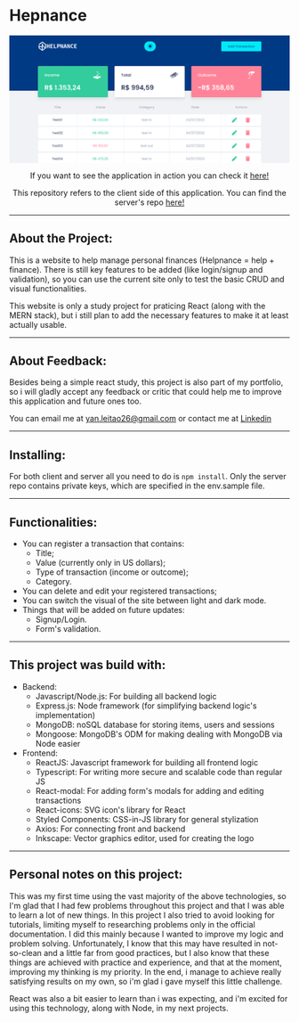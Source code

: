 # Hepnance
<div align="center">
  <img src="https://github.com/Gryygo/Helpnance-client/blob/main/src/assets/helpnance_homepage.png" width="1000px" align="center" />
  <p></p>
  <p>If you want to see the application in action you can check it <a href="https://helpnance.netlify.app/">here!</a></p>
  <p>This repository refers to the client side of this application. You can find the server's repo <a href="https://github.com/Gryygo/Helpnance-server">here!</a></p>
</p>
</div>

---

## About the Project:
  This is a website to help manage personal finances (Helpnance = help + finance). There is still key features to be added (like login/signup and validation), so you can use the current site only to test the basic CRUD and visual functionalities.

  This website is only a study project for praticing React (along with the MERN stack), but i still plan to add the necessary features to make it at least actually usable.
  
---

## About Feedback:
Besides being a simple react study, this project is also part of my portfolio, so i will gladly accept any feedback or critic that could help me to improve this application and future ones too.

You can email me at yan.leitao26@gmail.com or contact me at <a href="https://www.linkedin.com/in/gabriel-leitao/">Linkedin</a>

---

## Installing:
For both client and server all you need to do is ```npm install```. Only the server repo contains private keys, which are specified in the env.sample file.

---

## Functionalities:
  - You can register a transaction that contains:
    - Title;
    - Value (currently only in US dollars);
    - Type of transaction (income or outcome);
    - Category.
  - You can delete and edit your registered transactions;
  - You can switch the visual of the site between light and dark mode.
  - Things that will be added on future updates:
    - Signup/Login.
    - Form's validation.

---

## This project was build with:
  - Backend:
    - Javascript/Node.js: For building all backend logic
    - Express.js: Node framework (for simplifying backend logic's implementation)
    - MongoDB: noSQL database for storing items, users and sessions
    - Mongoose: MongoDB's ODM for making dealing with MongoDB via Node easier
  - Frontend:
    - ReactJS: Javascript framework for building all frontend logic
    - Typescript: For writing more secure and scalable code than regular JS
    - React-modal: For adding form's modals for adding and editing transactions
    - React-icons: SVG icon's library for React
    - Styled Components: CSS-in-JS library for general stylization
    - Axios: For connecting front and backend
    - Inkscape: Vector graphics editor, used for creating the logo

---

## Personal notes on this project:
This was my first time using the vast majority of the above technologies, so I'm glad that I had few problems throughout this project and that I was able to learn a lot of new things. In this project I also tried to avoid looking for tutorials, limiting myself to researching problems only in the official documentation. I did this mainly because I wanted to improve my logic and problem solving. Unfortunately, I know that this may have resulted in not-so-clean and a little far from good practices, but I also know that these things are achieved with practice and experience, and that at the moment, improving my thinking is my priority. In the end, i manage to achieve really satisfying results on my own, so i'm glad i gave myself this little challenge.

React was also a bit easier to learn than i was expecting, and i'm excited for using this technology, along with Node, in my next projects.
